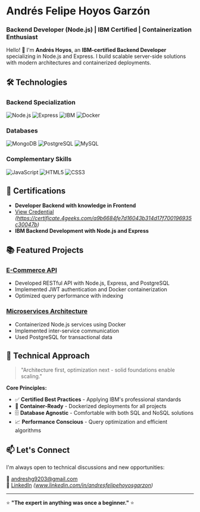 # Andrés Felipe Hoyos Garzón  
### Backend Developer (Node.js) | IBM Certified | Containerization Enthusiast  

Hello! 👋 I'm **Andrés Hoyos**, an **IBM-certified Backend Developer** specializing in Node.js and Express. I build scalable server-side solutions with modern architectures and containerized deployments.

## 🛠 Technologies  

### Backend Specialization  
![Node.js](https://img.shields.io/badge/Node.js-43853D?style=for-the-badge&logo=node.js&logoColor=white)
![Express](https://img.shields.io/badge/Express-000000?style=for-the-badge&logo=express&logoColor=white)
![IBM](https://img.shields.io/badge/IBM_Certified-052FAD?style=for-the-badge&logo=ibm&logoColor=white)
![Docker](https://img.shields.io/badge/Docker-2496ED?style=for-the-badge&logo=docker&logoColor=white)

### Databases  
![MongoDB](https://img.shields.io/badge/MongoDB-47A248?style=for-the-badge&logo=mongodb&logoColor=white)
![PostgreSQL](https://img.shields.io/badge/PostgreSQL-4169E1?style=for-the-badge&logo=postgresql&logoColor=white)
![MySQL](https://img.shields.io/badge/MySQL-4479A1?style=for-the-badge&logo=mysql&logoColor=white)

### Complementary Skills  
![JavaScript](https://img.shields.io/badge/JavaScript-F7DF1E?style=for-the-badge&logo=javascript&logoColor=black)
![HTML5](https://img.shields.io/badge/HTML5-E34F26?style=for-the-badge&logo=html5&logoColor=white)
![CSS3](https://img.shields.io/badge/CSS3-1572B6?style=for-the-badge&logo=css3&logoColor=white)

## 📜 Certifications  
- **Developer Backend with knowledge in Frontend** 
- [View Credential](#) *(https://certificate.4geeks.com/a9b6684fe7d16043b314d17f700196935c30047b)*  
- **IBM Backend Development with Node.js and Express**  

## 📚 Featured Projects  

### [E-Commerce API](repository-link)  
- Developed RESTful API with Node.js, Express, and PostgreSQL  
- Implemented JWT authentication and Docker containerization  
- Optimized query performance with indexing  

### [Microservices Architecture](repository-link)  
- Containerized Node.js services using Docker  
- Implemented inter-service communication  
- Used PostgreSQL for transactional data  

## 🚀 Technical Approach  

> "Architecture first, optimization next - solid foundations enable scaling."

**Core Principles:**  
- ✅ **Certified Best Practices** - Applying IBM's professional standards  
- 🐋 **Container-Ready** - Dockerized deployments for all projects  
- 🗄️ **Database Agnostic** - Comfortable with both SQL and NoSQL solutions  
- 📈 **Performance Conscious** - Query optimization and efficient algorithms  

## 📫 Let's Connect  

I'm always open to technical discussions and new opportunities:  

📧 [andreshg9203@gmail.com](mailto:your-email@example.com)  
💼 [LinkedIn](#) *(www.linkedin.com/in/andresfelipehoyosgarzon)*  
  

---

⭐ **"The expert in anything was once a beginner."** ⭐  
